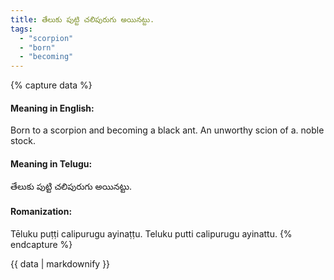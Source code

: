 ```yaml
---
title: తేలుకు పుట్టి చలిపురుగు అయినట్టు.
tags:
  - "scorpion"
  - "born"
  - "becoming"
---
```


{% capture data %}
#### Meaning in English:
Born to a scorpion and becoming a black ant.
An unworthy scion of a. noble stock.

#### Meaning in Telugu:
తేలుకు పుట్టి చలిపురుగు అయినట్టు.

#### Romanization:
Tēluku puṭṭi calipurugu ayinaṭṭu.
Teluku putti calipurugu ayinattu.
{% endcapture %}

{{ data | markdownify }}

